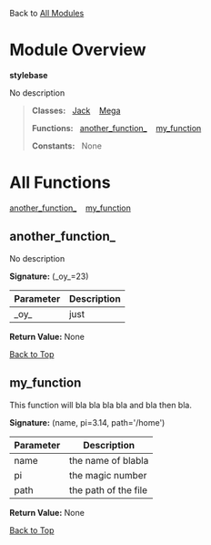 Back to [All Modules](https://github.com/pyrustic/stylebase/blob/master/docs/modules/README.md#readme)

# Module Overview

**stylebase**
 
No description

> **Classes:** &nbsp; [Jack](https://github.com/pyrustic/stylebase/blob/master/docs/modules/content/stylebase/content/classes/Jack.md#class-jack) &nbsp;&nbsp; [Mega](https://github.com/pyrustic/stylebase/blob/master/docs/modules/content/stylebase/content/classes/Mega.md#class-mega)
>
> **Functions:** &nbsp; [another\_function\_](#another_function_) &nbsp;&nbsp; [my\_function](#my_function)
>
> **Constants:** &nbsp; None

# All Functions
[another\_function\_](#another_function_) &nbsp;&nbsp; [my\_function](#my_function)

## another\_function\_
No description



**Signature:** (\_oy\_=23)

|Parameter|Description|
|---|---|
|\_oy\_|just|





**Return Value:** None

[Back to Top](#module-overview)


## my\_function
This function will bla bla bla bla and bla then bla.



**Signature:** (name, pi=3.14, path='/home')

|Parameter|Description|
|---|---|
|name|the name of blabla|
|pi|the magic number|
|path|the path of the file|





**Return Value:** None

[Back to Top](#module-overview)


